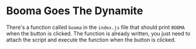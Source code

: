# Booma Goes The Dynamite

There's a function called `booma` in the `index.js` file that should print `BOOMA` when the button is clicked. The function is already written, you just need to attach the script and execute the function when the button is clicked.
